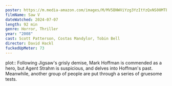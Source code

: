 ```yaml
---
poster: https://m.media-amazon.com/images/M/MV5BNWViYzg3YzItYzQxNS00MTE1LWJkNTMtMTM3OGI4ODAxOTMwXkEyXkFqcGc@._V1_SX300.jpg
filmName: Saw V
dateWatched: 2024-07-07
length: 92 min
genre: Horror, Thriller
year: "2008"
cast: Scott Patterson, Costas Mandylor, Tobin Bell
director: David Hackl
fuckedUpMeter: 73
---
```



plot:: Following Jigsaw's grisly demise, Mark Hoffman is commended as a hero, but Agent Strahm is suspicious, and delves into Hoffman's past. Meanwhile, another group of people are put through a series of gruesome tests.